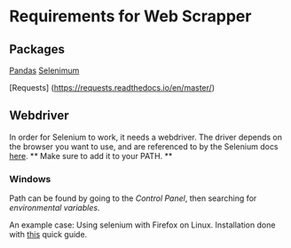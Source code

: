 # Requirements for Web Scrapper


## Packages
[Pandas](https://pandas.pydata.org/)
[Selenimum](https://selenium-python.readthedocs.io/)

[Requests] (https://requests.readthedocs.io/en/master/)


## Webdriver
In order for Selenium to work, it needs a webdriver. The driver depends on the browser you want to use, and are referenced to by the Selenium docs [here](https://selenium-python.readthedocs.io/installation.html#drivers). ** Make sure to add it to your PATH. **

### Windows
Path can be found by going to the *Control Panel*, then searching for *environmental variables*.

An example case: Using selenium with Firefox on Linux. Installation done with [this](https://askubuntu.com/questions/870530/how-to-install-geckodriver-in-ubuntu) quick guide.
